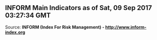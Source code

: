 ## INFORM Main Indicators as of Sat, 09 Sep 2017 03:27:34 GMT

Source: **INFORM (Index For Risk Management) - http://www.inform-index.org**